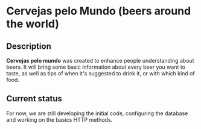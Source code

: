 # Cervejas pelo Mundo (beers around the world)
## Description
**Cervejas pelo mundo** was created to enhance people understanding about beers. It will bring some basic information about every beer you want to taste, as well as tips of when it's suggested to drink it, or with which kind of food.

## Current status
For now, we are still developing the initial code, configuring the database and working on the basics HTTP methods.